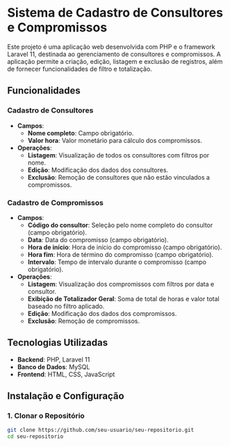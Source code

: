 # Sistema de Cadastro de Consultores e Compromissos

Este projeto é uma aplicação web desenvolvida com PHP e o framework Laravel 11, destinada ao gerenciamento de consultores e compromissos. A aplicação permite a criação, edição, listagem e exclusão de registros, além de fornecer funcionalidades de filtro e totalização.

## Funcionalidades

### Cadastro de Consultores
- **Campos**:
  - **Nome completo**: Campo obrigatório.
  - **Valor hora**: Valor monetário para cálculo dos compromissos.
- **Operações**:
  - **Listagem**: Visualização de todos os consultores com filtros por nome.
  - **Edição**: Modificação dos dados dos consultores.
  - **Exclusão**: Remoção de consultores que não estão vinculados a compromissos.

### Cadastro de Compromissos
- **Campos**:
  - **Código do consultor**: Seleção pelo nome completo do consultor (campo obrigatório).
  - **Data**: Data do compromisso (campo obrigatório).
  - **Hora de início**: Hora de início do compromisso (campo obrigatório).
  - **Hora fim**: Hora de término do compromisso (campo obrigatório).
  - **Intervalo**: Tempo de intervalo durante o compromisso (campo obrigatório).
- **Operações**:
  - **Listagem**: Visualização dos compromissos com filtros por data e consultor.
  - **Exibição de Totalizador Geral**: Soma de total de horas e valor total baseado no filtro aplicado.
  - **Edição**: Modificação dos dados dos compromissos.
  - **Exclusão**: Remoção de compromissos.

## Tecnologias Utilizadas

- **Backend**: PHP, Laravel 11
- **Banco de Dados**: MySQL
- **Frontend**: HTML, CSS, JavaScript

## Instalação e Configuração

### 1. Clonar o Repositório

```sh
git clone https://github.com/seu-usuario/seu-repositorio.git
cd seu-repositorio